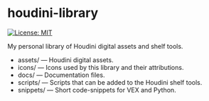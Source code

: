 # houdini-library

[![License: MIT](https://img.shields.io/badge/License-MIT-yellow.svg)](https://opensource.org/licenses/MIT)

My personal library of Houdini digital assets and shelf tools.

* assets/ &mdash; Houdini digital assets.
* icons/ &mdash; Icons used by this library and their attributions.
* docs/ &mdash; Documentation files.
* scripts/ &mdash; Scripts that can be added to the Houdini shelf tools.
* snippets/ &mdash; Short code-snippets for VEX and Python.

[Node.py]: https://nodepy.org/
